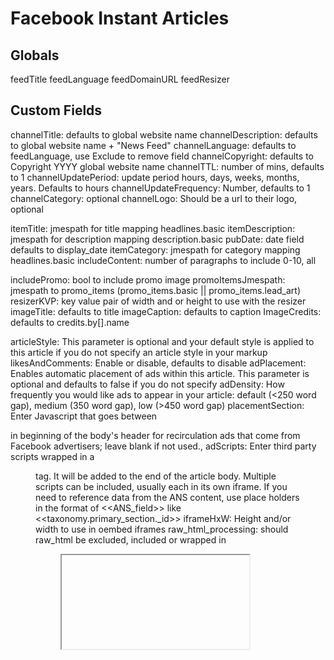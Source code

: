 # Facebook Instant Articles

## Globals

feedTitle
feedLanguage
feedDomainURL
feedResizer

## Custom Fields

channelTitle: defaults to global website name
channelDescription: defaults to global website name + "News Feed"
channelLanguage: defaults to feedLanguage, use Exclude to remove field
channelCopyright: defaults to Copyright YYYY global website name
channelTTL: number of mins, defaults to 1
channelUpdatePeriod: update period hours, days, weeks, months, years. Defaults to hours
channelUpdateFrequency: Number, defaults to 1
channelCategory: optional
channelLogo: Should be a url to their logo, optional

itemTitle: jmespath for title mapping headlines.basic
itemDescription: jmespath for description mapping description.basic
pubDate: date field defaults to display_date
itemCategory: jmespath for category mapping headlines.basic
includeContent: number of paragraphs to include 0-10, all

includePromo: bool to include promo image
promoItemsJmespath: jmespath to promo_items (promo_items.basic || promo_items.lead_art)
resizerKVP: key value pair of width and or height to use with the resizer
imageTitle: defaults to title
imageCaption: defaults to caption
ImageCredits: defaults to credits.by[].name

articleStyle: This parameter is optional and your default style is applied to this article if you do not specify an article style in your markup
likesAndComments: Enable or disable, defaults to disable
adPlacement: Enables automatic placement of ads within this article. This parameter is optional and defaults to false if you do not specify
adDensity: How frequently you would like ads to appear in your article: default (<250 word gap), medium (350 word gap), low (>450 word gap)
placementSection: Enter Javascript that goes between <section class="op-ad-template"></section> in beginning of the body\'s header for recirculation ads that come from Facebook advertisers; leave blank if not used.,
adScripts: Enter third party scripts wrapped in a <figure class=‘op-tracker’> tag. It will be added to the end of the article body. Multiple scripts can be included, usually each in its own iframe. If you need to reference data from the ANS content, use place holders in the format of <<ANS_field>> like <<taxonomy.primary_section.\_id>>
iframeHxW: Height and/or width to use in oembed iframes
raw_html_processing: should raw_html be excluded, included or wrapped in <figure><iframe> tags

### Usage
